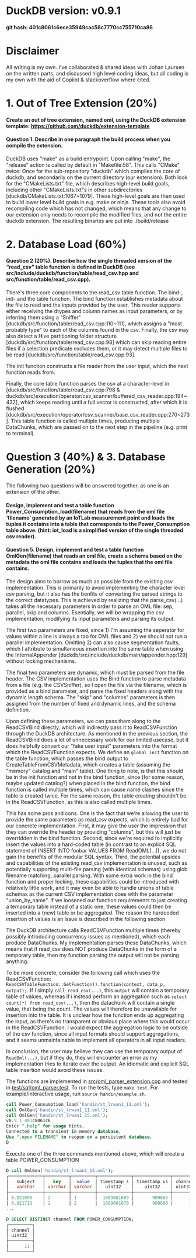 # DuckDB version: v0.9.1
#### git hash: 401c8061c6ece35949cac58c7770cc755710ca86

# Disclaimer
All writing is my own. I've collaborated & shared ideas with Johan Laursen on the written parts, and discussed high level coding ideas, but all coding is my own with the aid of Copilot & stackoverflow where cited.

# 1.  Out of Tree Extension (20%) 
 
#### Create an out of tree extension, named oml, using the DuckDB extension template: https://github.com/duckdb/extension-template 
#### Question 1. Describe in one paragraph the build process when you compile the extension.
DuckDB uses "make" as a build entrypoint. Upon calling "make", the "release" action is called by default in "Makefile:58". This calls "CMake" twice: Once for the sub-repository "duckdb" which compiles the core of duckdb, and secondarily on the current directory (our extension). Both look for the "CMakeLists.txt" file, which describes high-level build goals, including other "CMakeLists.txt"s in other subdirectories [duckdb/CMakeLists.txt:1067~1079]. These high-level goals are then used to build lower level build goals in e.g. make or ninja. These tools also avoid recompiling code which has not changed, which means that any change to our extension only needs to recompile the modified files, and not the entire duckdb extension. The resulting binaries are put into ./build/release

# 2. Database Load (60%) 
#### Question 2 (20%). Describe how the single threaded version of the “read_csv” table function is  defined  in  DuckDB  (see  src/include/duckdb/function/table/read_csv.hpp and src/function/table/read_csv.cpp).
There's three core components to the read_csv table function. The bind-, init- and the table function. The bind function establishes metadata about the file to read and the inputs provided by the user. This reader supports either receiving the dtypes and column names as input parameters, or by inferring them using a "Sniffer" [duckdb/src/function/table/read_csv.cpp:110~111], which assigns a "most probably type" to each of the columns found in the csv. Finally, the csv may also detect a Hive partitioning folder structure [duckdb/src/function/table/read_csv.cpp:98] which can skip reading entire files if a selection predicate excludes them, or it may detect multiple files to be read [duckdb/src/function/table/read_csv.cpp:93].

The init function constructs a file reader from the user input, which the next function reads from.

Finally, the core table function parses the csv at a character-level in [duckdb/src/function/table/read_csv.cpp:798 & duckdb/src/execution/operator/csv_scanner/buffered_csv_reader.cpp:194~432], which keeps reading until a full vector is constructed, after which it is flushed [duckdb/src/execution/operator/csv_scanner/base_csv_reader.cpp:270~273]. This table function is called multiple times, producing multiple DataChunks, which are passed on to the next step in the pipeline (e.g. print to terminal).

# Question  3  (40%) & 3. Database Generation (20%)
The following two questions will be answered together, as one is an extension of the other.

#### Design,  implement  and  test  a  table  function Power_Consumption_load(filename) that reads from the oml file ‘filename’ generated by an IoTLab measurement point and loads the tuples it contains into a table that corresponds to the Power_Consumption table above. (hint: iot_load is a simplified version of the single threaded csv reader). 
 
#### Question 5. Design,  implement and test a table function OmlGen(filename) that reads an oml file, create a schema based on the metadata the oml file contains and loads the tuples that the oml file contains.
The design aims to borrow as much as possible from the existing csv implementation. This is primarily to avoid implementing the character level csv parsing, but it also has the benfits of converting the parsed strings to the correct datatypes. This is achieved by realizing that the parse_csv(...) takes all the necessary parameters in order to parse an OML file: sep, parallel, skip and columns. Esentially, we will be wrapping the csv implementation, modifying its input parameters and parsing its output.

The first two parameters are fixed, since 1) I'm assuming the seperator for values within a line is always a tab for OML files and 2) we should not run a parallel implementation. Omitting 2) can also cause segmentation faults, which I attribute to simultaneous insertion into the same table when using the InternalAppender [duckdb/src/include/duckdb/main/appender.hpp:129] without locking mechanisms.

The final two parameters are dynamic, which must be parsed from the file header. The CSV implementation uses the Bind function to parse metadata from a file (e.g. the CSVSniffer), so I open the file via the filename, which is provided as a bind parameter, and parse the fixed headers along with the dynamic length schema. The "skip" and "columns" parameters is then assigned from the number of fixed and dynamic lines, and the schema definition. 

Upon defining these parameters, we can pass them along to the ReadCSVBind directly, which will indirectly pass it to ReadCSVFunction through the DuckDB architecture. As mentioned in the previous section, the ReadCSVBind does a lot of unnecessary work for our limited usecase, but it does helpfully convert our "fake user input" parameters into the format which the ReadCSVFunction expects. We define an `global_init` function on the table function, which passes the bind output to CreateTableFromCSVMetadata, which creates a table (assuming the "memory" catalog and "main" table). One thing to note, is that this should be in the init function and not in the bind function, since (for some reason, maybe updated catalog?) when placed in the bind function, the bind function is called multiple times, which can cause name clashes since the table is created twice. For the same reason, the table creating shouldn't be in the ReadCSVFunction, as this is also called multiple times. 

This has some pros and cons. One is the fact that we're allowing the user to provide the same parameters as read_csv expects, which is entirely bad for our concrete implementation. First, it may give the user the impression that they can override the header by providing "columns", but this will just be overridden in the bind function. Second, since we're required to implicitly insert the values into a hard-coded table (in contrast to an explicit SQL statement of INSERT INTO foobar VALUES FROM ReadOML(...)), we do not gain the benefits of the modular SQL syntax. Third, the potential upsides and capabilities of the existing read_csv implementation is unused, such as potentially supporting multi-file parsing (with identical schemas) using glob filename matching, parallel parsing. With some extra work in the bind function and proper locking, these capabilities could be introduced with relatively little work, and it may even be able to handle unions of table schemas as the current CSV implementation does with the parameter "union_by_name". If we loosened our function requirements to just creating a temporary table instead of a static one, these values could then be inserted into a (new) table or be aggregated. The reason the hardcoded insertion of values is an issue is described in the following section

The DuckDB architecture calls ReadCSVFunction multiple times (thereby possibly introducing concurrency issues as mentioned), which each produce DataChunks. My implementation parses these DataChunks, which means that if read_csv does NOT produce DataChunks in the form of a temporary table, then my function parsing the output will not be parsing anything.

To be more concrete, consider the following call which uses the ReadCSVFunction: `ReadCSVTableFunction::GetFunction().function(context, data_p, output);`. If I simply `call read_csv(...)`, this `output` will contain a temporary table of values, whereas if i instead perform an aggregation such as `select count(*) from read_csv(...)`, then the datachunk will contain a single value, that being the count. The values will therefore be unavailable for insertion into the table. It is unclear how the function ends up aggregating the input, as there's no transparent or obvious place where this would occur in the ReadCSVFunction. I would expect the aggregation logic to be outside of the csv function, since all input formats should support aggregations, and it seems unmaintainable to implement all operators in all input readers.

In conclusion, the user may believe they can use the temporary output of `ReadOml(...)`, but if they do, they will encounter an error as my implementation tries to iterate over the output. An idiomatic and explicit SQL table insertion would avoid these issues. 

The functions are implemented in [src/oml_parser_extension.cpp](src/oml_parser_extension.cpp) and tested in [test/sql/oml_parser.test](test/sql/oml_parser.test). To run the tests, type `make test`. For example/interactive usage, run ```source handin/example.sh```.

```sql
call Power_Consumption_load('handin/st_lrwan1_11.oml');
call OmlGen('handin/st_lrwan1_11.oml');
call OmlGen('handin/st_lrwan1_15.oml');
v0.9.1 401c8061c6
Enter ".help" for usage hints.
Connected to a transient in-memory database.
Use ".open FILENAME" to reopen on a persistent database.
D 
```
Execute one of the three commands mentioned above, which will create a table POWER_CONSUMPTION

```sql
D call OmlGen('handin/st_lrwan1_15.oml');
┌─────────────┬─────────┬─────────┬─────────────┬──────────────┬─────────┬───────┐
│   subject   │   key   │  value  │ timestamp_s │ timestamp_us │ channel │ rssi  │
│   varchar   │ varchar │ varchar │   uint32    │    uint32    │ uint32  │ int32 │
├─────────────┼─────────┼─────────┼─────────────┼──────────────┼─────────┼───────┤
│ 6.921095    │ 2       │ 1       │  1689001669 │       909685 │      11 │   -91 │
│ 6.921713    │ 2       │ 2       │  1689001670 │       909600 │      11 │   -91 │
...
```

```sql
D SELECT DISTINCT channel FROM POWER_CONSUMPTION;
┌─────────┐
│ channel │
│ uint32  │
├─────────┤
│      11 │
└─────────┘
```

